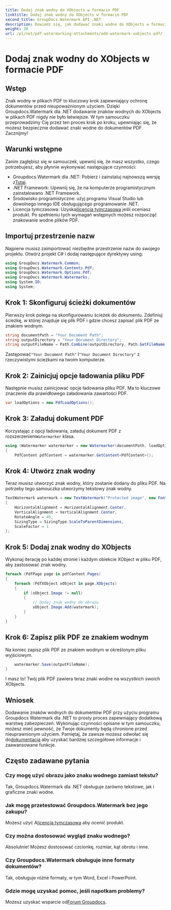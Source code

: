 ```yaml
---
title: Dodaj znak wodny do XObjects w formacie PDF
linktitle: Dodaj znak wodny do XObjects w formacie PDF
second_title: GroupDocs.Watermark API .NET
description: Dowiedz się, jak dodawać znaki wodne do XObjects w formacie PDF przy użyciu Groupdocs.Watermark dla .NET. Postępuj zgodnie z naszym przewodnikiem krok po kroku, aby ułatwić wdrożenie.
weight: 20
url: /pl/net/pdf-watermarking-attachments/add-watermark-xobjects-pdf/
---
```


# Dodaj znak wodny do XObjects w formacie PDF

## Wstęp
Znak wodny w plikach PDF to kluczowy krok zapewniający ochronę dokumentów przed nieupoważnionym użyciem. Dzięki Groupdocs.Watermark dla .NET dodawanie znaków wodnych do XObjects w plikach PDF nigdy nie było łatwiejsze. W tym samouczku przeprowadzimy Cię przez ten proces krok po kroku, upewniając się, że możesz bezpiecznie dodawać znaki wodne do dokumentów PDF. Zacznijmy!
## Warunki wstępne
Zanim zagłębisz się w samouczek, upewnij się, że masz wszystko, czego potrzebujesz, aby płynnie wykonywać następujące czynności:
-  Groupdocs.Watermark dla .NET: Pobierz i zainstaluj najnowszą wersję z[Tutaj](https://releases.groupdocs.com/Watermark/net/).
- .NET Framework: Upewnij się, że na komputerze programistycznym zainstalowano .NET Framework.
- Środowisko programistyczne: użyj programu Visual Studio lub dowolnego innego IDE obsługującego programowanie .NET.
-  Licencja tymczasowa: Uzyskaj[licencja tymczasowa](https://purchase.groupdocs.com/temporary-license/) jeśli oceniasz produkt.
Po spełnieniu tych wymagań wstępnych możesz rozpocząć znakowanie wodne plików PDF.
## Importuj przestrzenie nazw
Najpierw musisz zaimportować niezbędne przestrzenie nazw do swojego projektu. Otwórz projekt C# i dodaj następujące dyrektywy using:
```csharp
using GroupDocs.Watermark.Common;
using GroupDocs.Watermark.Contents.Pdf;
using GroupDocs.Watermark.Options.Pdf;
using GroupDocs.Watermark.Watermarks;
using System.IO;
using System;
```
## Krok 1: Skonfiguruj ścieżki dokumentów
Pierwszy krok polega na skonfigurowaniu ścieżek do dokumentu. Zdefiniuj ścieżkę, w której znajduje się plik PDF i gdzie chcesz zapisać plik PDF ze znakiem wodnym.
```csharp
string documentPath = "Your Document Path";
string outputDirectory = "Your Document Directory";
string outputFileName = Path.Combine(outputDirectory, Path.GetFileName(documentPath));
```
 Zastępować`"Your Document Path"` I`"Your Document Directory"` z rzeczywistymi ścieżkami na twoim komputerze.
## Krok 2: Zainicjuj opcje ładowania pliku PDF
Następnie musisz zainicjować opcje ładowania pliku PDF. Ma to kluczowe znaczenie dla prawidłowego załadowania zawartości PDF.
```csharp
var loadOptions = new PdfLoadOptions();
```
## Krok 3: Załaduj dokument PDF
Korzystając z opcji ładowania, załaduj dokument PDF z rozszerzeniem`Watermarker` klasa.
```csharp
using (Watermarker watermarker = new Watermarker(documentPath, loadOptions))
{
    PdfContent pdfContent = watermarker.GetContent<PdfContent>();
```
## Krok 4: Utwórz znak wodny
Teraz musisz utworzyć znak wodny, który zostanie dodany do pliku PDF. Na potrzeby tego samouczka utworzymy tekstowy znak wodny.
```csharp
TextWatermark watermark = new TextWatermark("Protected image", new Font("Arial", 8))
{
    HorizontalAlignment = HorizontalAlignment.Center,
    VerticalAlignment = VerticalAlignment.Center,
    RotateAngle = 45,
    SizingType = SizingType.ScaleToParentDimensions,
    ScaleFactor = 1
};
```
## Krok 5: Dodaj znak wodny do XObjects
Wykonaj iterację po każdej stronie i każdym obiekcie XObject w pliku PDF, aby zastosować znak wodny.
```csharp
foreach (PdfPage page in pdfContent.Pages)
{
    foreach (PdfXObject xObject in page.XObjects)
    {
        if (xObject.Image != null)
        {
            // Dodaj znak wodny do obrazu
            xObject.Image.Add(watermark);
        }
    }
}
```
## Krok 6: Zapisz plik PDF ze znakiem wodnym
Na koniec zapisz plik PDF ze znakiem wodnym w określonym pliku wyjściowym.
```csharp
    watermarker.Save(outputFileName);
}
```
I masz to! Twój plik PDF zawiera teraz znaki wodne na wszystkich swoich XObjects.
## Wniosek
 Dodawanie znaków wodnych do dokumentów PDF przy użyciu programu Groupdocs Watermark dla .NET to prosty proces zapewniający dodatkową warstwę zabezpieczeń. Wykonując czynności opisane w tym samouczku, możesz mieć pewność, że Twoje dokumenty będą chronione przed nieuprawnionym użyciem. Pamiętaj, że zawsze możesz odwołać się do[dokumentacja](https://tutorials.groupdocs.com/Watermark/net/) aby uzyskać bardziej szczegółowe informacje i zaawansowane funkcje.
## Często zadawane pytania
### Czy mogę użyć obrazu jako znaku wodnego zamiast tekstu?
Tak, Groupdocs.Watermark dla .NET obsługuje zarówno tekstowe, jak i graficzne znaki wodne.
### Jak mogę przetestować Groupdocs.Watermark bez jego zakupu?
 Możesz użyć A[licencja tymczasowa](https://purchase.groupdocs.com/temporary-license/) aby ocenić produkt.
### Czy można dostosować wygląd znaku wodnego?
Absolutnie! Możesz dostosować czcionkę, rozmiar, kąt obrotu i inne.
### Czy Groupdocs.Watermark obsługuje inne formaty dokumentów?
Tak, obsługuje różne formaty, w tym Word, Excel i PowerPoint.
### Gdzie mogę uzyskać pomoc, jeśli napotkam problemy?
 Możesz uzyskać wsparcie od[Forum Groupdocs](https://forum.groupdocs.com/c/watermark/19).